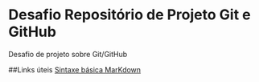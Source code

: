 # Desafio Repositório de Projeto Git e GitHub
Desafio de projeto sobre Git/GitHub

##Links úteis
[Sintaxe básica MarKdown](https://www.markdownguide.org/basic-syntax/)
